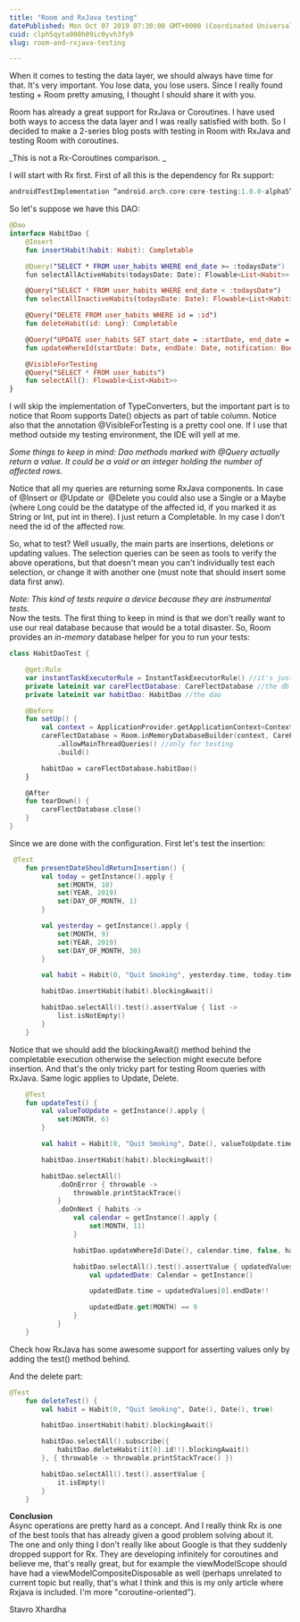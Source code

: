 ```yaml
---
title: "Room and RxJava testing"
datePublished: Mon Oct 07 2019 07:30:00 GMT+0000 (Coordinated Universal Time)
cuid: clph5qyta000h09ic0yvh3fy9
slug: room-and-rxjava-testing

---
```



When it comes to testing the data layer, we should always have time for that. It's very important. You lose data, you lose users. Since I really found testing + Room pretty amusing, I thought I should share it with you.

Room has already a great support for RxJava or Coroutines. I have used both ways to access the data layer and I was really satisfied with both. So I decided to make a 2-series blog posts with testing in Room with RxJava and testing Room with coroutines.

_This is not a Rx-Coroutines comparison. _

I will start with Rx first. First of all this is the dependency for Rx support:

```groovy
androidTestImplementation “android.arch.core:core-testing:1.0.0-alpha5”
```

So let's suppose we have this DAO:

```kotlin
@Dao
interface HabitDao {
    @Insert
    fun insertHabit(habit: Habit): Completable

    @Query("SELECT * FROM user_habits WHERE end_date >= :todaysDate")
    fun selectAllActiveHabits(todaysDate: Date): Flowable<List<Habit>>

    @Query("SELECT * FROM user_habits WHERE end_date < :todaysDate")
    fun selectAllInactiveHabits(todaysDate: Date): Flowable<List<Habit>>

    @Query("DELETE FROM user_habits WHERE id = :id")
    fun deleteHabit(id: Long): Completable

    @Query("UPDATE user_habits SET start_date = :startDate, end_date = :endDate , receive_notification = :notification WHERE id = :id")
    fun updateWhereId(startDate: Date, endDate: Date, notification: Boolean, id: Long): Completable

    @VisibleForTesting
    @Query("SELECT * FROM user_habits")
    fun selectAll(): Flowable<List<Habit>>
}
```

I will skip the implementation of TypeConverters, but the important part is to notice that Room supports Date() objects as part of table column. Notice also that the annotation @VisibleForTesting is a pretty cool one. If I use that method outside my testing environment, the IDE will yell at me.

_Some things to keep in mind: Dao methods marked with @Query actually return a value. It could be a void or an integer holding the number of affected rows._

Notice that all my queries are returning some RxJava components. In case of @Insert or @Update or  @Delete you could also use a Single<Long> or a Maybe<Long> (where Long could be the datatype of the affected id, if you marked it as String or Int, put int in there). I just return a Completable. In my case I don't need the id of the affected row.

So, what to test? Well usually, the main parts are insertions, deletions or updating values. The selection queries can be seen as tools to verify the above operations, but that doesn't mean you can't individually test each selection, or change it with another one (must note that should insert some data first anw).

_Note: This kind of tests require a device because they are instrumental tests._  
Now the tests. The first thing to keep in mind is that we don't really want to use our real database because that would be a total disaster. So, Room provides an _in-memory_ database helper for you to run your tests:

```kotlin
class HabitDaoTest {

    @get:Rule
    var instantTaskExecutorRule = InstantTaskExecutorRule() //it's just for Junit to execute tasks synchronously
    private lateinit var careFlectDatabase: CareFlectDatabase //the db instance
    private lateinit var habitDao: HabitDao //the dao

    @Before
    fun setUp() {
        val context = ApplicationProvider.getApplicationContext<Context>()
        careFlectDatabase = Room.inMemoryDatabaseBuilder(context, CareFlectDatabase::class.java)
            .allowMainThreadQueries() //only for testing
            .build()

        habitDao = careFlectDatabase.habitDao()
    }

    @After
    fun tearDown() {
        careFlectDatabase.close()
    }
}
```

Since we are done with the configuration. First let's test the insertion:

```kotlin
 @Test
    fun presentDateShouldReturnInsertion() {
        val today = getInstance().apply {
            set(MONTH, 10)
            set(YEAR, 2019)
            set(DAY_OF_MONTH, 1)
        }

        val yesterday = getInstance().apply {
            set(MONTH, 9)
            set(YEAR, 2019)
            set(DAY_OF_MONTH, 30)
        }

        val habit = Habit(0, "Quit Smoking", yesterday.time, today.time, true)

        habitDao.insertHabit(habit).blockingAwait()

        habitDao.selectAll().test().assertValue { list ->
            list.isNotEmpty()
        }
    }
```

Notice that we should add the blockingAwait() method behind the completable execution otherwise the selection might execute before insertion. And that's the only tricky part for testing Room queries with RxJava. Same logic applies to Update, Delete.

```kotlin
    @Test
    fun updateTest() {
        val valueToUpdate = getInstance().apply {
            set(MONTH, 6)
        }

        val habit = Habit(0, "Quit Smoking", Date(), valueToUpdate.time, true)

        habitDao.insertHabit(habit).blockingAwait()

        habitDao.selectAll()
            .doOnError { throwable ->
                throwable.printStackTrace()
            }
            .doOnNext { habits ->
                val calendar = getInstance().apply {
                    set(MONTH, 11)
                }

                habitDao.updateWhereId(Date(), calendar.time, false, habits[0].id!!).blockingAwait()

                habitDao.selectAll().test().assertValue { updatedValues ->
                    val updatedDate: Calendar = getInstance()

                    updatedDate.time = updatedValues[0].endDate!!

                    updatedDate.get(MONTH) == 9
                }
            }
    }
```

Check how RxJava has some awesome support for asserting values only by adding the test() method behind.

And the delete part:

```kotlin
@Test
    fun deleteTest() {
        val habit = Habit(0, "Quit Smoking", Date(), Date(), true)

        habitDao.insertHabit(habit).blockingAwait()

        habitDao.selectAll().subscribe({
            habitDao.deleteHabit(it[0].id!!).blockingAwait()
        }, { throwable -> throwable.printStackTrace() })

        habitDao.selectAll().test().assertValue {
            it.isEmpty()
        }
    }
```

**Conclusion**  
Async operations are pretty hard as a concept. And I really think Rx is one of the best tools that has already given a good problem solving about it.  
The one and only thing I don't really like about Google is that they suddenly dropped support for Rx. They are developing infinitely for coroutines and believe me, that's really great, but for example the viewModelScope should have had a viewModelCompositeDisposable as well (perhaps unrelated to current topic but really, that's what I think and this is my only article where Rxjava is included. I'm more "coroutine-oriented").

Stavro Xhardha
